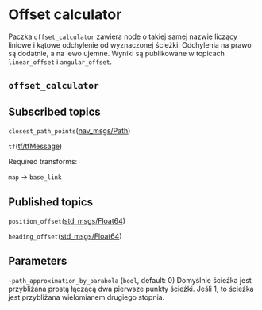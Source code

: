 
# Offset calculator
Paczka `offset_calculator` zawiera node o takiej samej nazwie liczący liniowe i kątowe odchylenie od wyznaczonej ścieżki. Odchylenia na prawo są dodatnie, a na lewo ujemne. Wyniki są publikowane w topicach `linear_offset` i `angular_offset`.

## `offset_calculator`

## Subscribed topics
`closest_path_points`([nav_msgs/Path](docs.ros.org/melodic/api/nav_msgs/html/msg/Path.html))

`tf`([tf/tfMessage](http://docs.ros.org/melodic/api/tf/html/msg/tfMessage.html))

Required transforms:

`map` -> `base_link`
## Published topics
`position_offset`([std_msgs/Float64](http://docs.ros.org/api/std_msgs/html/msg/Float64.html))

`heading_offset`([std_msgs/Float64](http://docs.ros.org/api/std_msgs/html/msg/Float64.html))

## Parameters
`~path_approximation_by_parabola` (`bool`, default: 0) Domyślnie ścieżka jest przybliżana prostą łączącą dwa pierwsze punkty ścieżki. Jeśli 1, to ścieżka jest przybliżana wielomianem drugiego stopnia.
